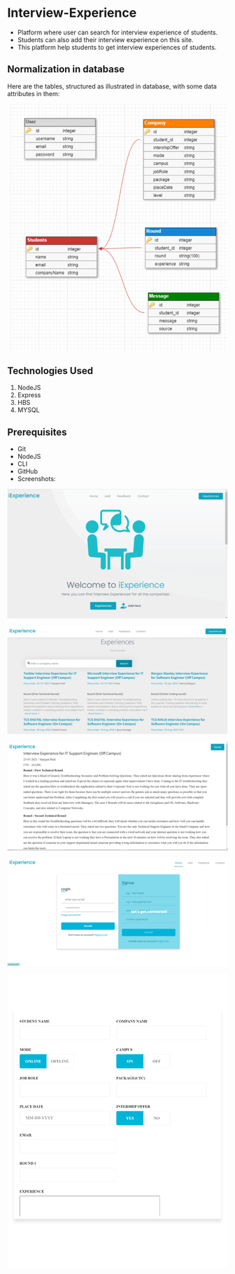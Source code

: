 # Interview-Experience
- Platform where user can search for interview experience of students.
- Students can also add their interview experience on this site.
- This platform help students to get interview experiences of students.
            
## Normalization in database 
   Here are the tables, structured as illustrated in database, with some data attributes in them:
   
   ![](public/img/iExperience-Table.png)
   
   
            
## Technologies Used
1.  NodeJS
2.  Express
3.  HBS
4.  MYSQL


## Prerequisites
- Git
- NodeJS
- CLI
- GitHub
- Screenshots:

![](public/img/S1.png)

![](public/img/S2.png)

![](public/img/S3.png)

![](public/img/S4.png)

![](public/img/addExperience.png)
